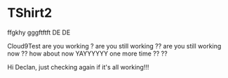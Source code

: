 # TShirt2
ffgkhy
gggftftft
DE DE

Cloud9Test are you working ?
are you still working ??
are you still working now ??
how about now YAYYYYYY
one more time ?? ??

Hi Declan, just checking again if it's all working!!!
